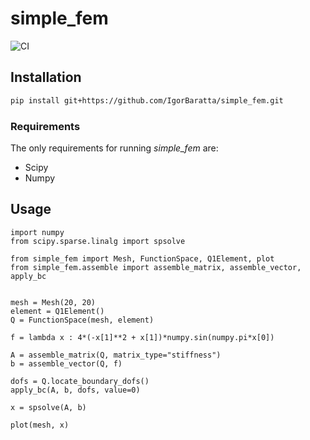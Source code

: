 # simple_fem

![CI](https://github.com/IgorBaratta/simple_fem/workflows/CI/badge.svg)

## Installation

```bash
pip install git+https://github.com/IgorBaratta/simple_fem.git
```

### Requirements

The only requirements for running _simple_fem_ are:

- Scipy
- Numpy

## Usage

```python3
import numpy
from scipy.sparse.linalg import spsolve

from simple_fem import Mesh, FunctionSpace, Q1Element, plot
from simple_fem.assemble import assemble_matrix, assemble_vector, apply_bc


mesh = Mesh(20, 20)
element = Q1Element()
Q = FunctionSpace(mesh, element)

f = lambda x : 4*(-x[1]**2 + x[1])*numpy.sin(numpy.pi*x[0])

A = assemble_matrix(Q, matrix_type="stiffness")
b = assemble_vector(Q, f)

dofs = Q.locate_boundary_dofs()
apply_bc(A, b, dofs, value=0)

x = spsolve(A, b)

plot(mesh, x)

```
